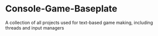 # Console-Game-Baseplate
A collection of all projects used for text-based game making, including threads and input managers
